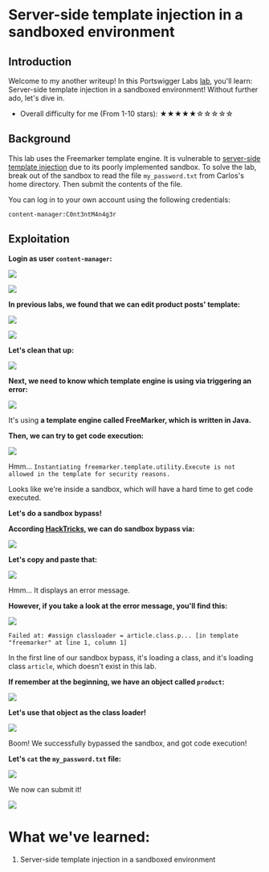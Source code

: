 # Server-side template injection in a sandboxed environment

## Introduction

Welcome to my another writeup! In this Portswigger Labs [lab](https://portswigger.net/web-security/server-side-template-injection/exploiting/lab-server-side-template-injection-in-a-sandboxed-environment), you'll learn: Server-side template injection in a sandboxed environment! Without further ado, let's dive in.

- Overall difficulty for me (From 1-10 stars): ★★★★★☆☆☆☆☆

## Background

This lab uses the Freemarker template engine. It is vulnerable to [server-side template injection](https://portswigger.net/web-security/server-side-template-injection) due to its poorly implemented sandbox. To solve the lab, break out of the sandbox to read the file `my_password.txt` from Carlos's home directory. Then submit the contents of the file.

You can log in to your own account using the following credentials:

`content-manager:C0nt3ntM4n4g3r`

## Exploitation

**Login as user `content-manager`:**

![](https://github.com/siunam321/CTF-Writeups/blob/main/Portswigger-Labs/Server-Side-Template-Injection/SSTI-6/images/Pasted%20image%2020221223051157.png)

![](https://github.com/siunam321/CTF-Writeups/blob/main/Portswigger-Labs/Server-Side-Template-Injection/SSTI-6/images/Pasted%20image%2020221223051205.png)

**In previous labs, we found that we can edit product posts' template:**

![](https://github.com/siunam321/CTF-Writeups/blob/main/Portswigger-Labs/Server-Side-Template-Injection/SSTI-6/images/Pasted%20image%2020221223051237.png)

![](https://github.com/siunam321/CTF-Writeups/blob/main/Portswigger-Labs/Server-Side-Template-Injection/SSTI-6/images/Pasted%20image%2020221223051243.png)

**Let's clean that up:**

![](https://github.com/siunam321/CTF-Writeups/blob/main/Portswigger-Labs/Server-Side-Template-Injection/SSTI-6/images/Pasted%20image%2020221223051431.png)

**Next, we need to know which template engine is using via triggering an error:**

![](https://github.com/siunam321/CTF-Writeups/blob/main/Portswigger-Labs/Server-Side-Template-Injection/SSTI-6/images/Pasted%20image%2020221223051508.png)

It's using **a template engine called FreeMarker, which is written in Java.**

**Then, we can try to get code execution:**

![](https://github.com/siunam321/CTF-Writeups/blob/main/Portswigger-Labs/Server-Side-Template-Injection/SSTI-6/images/Pasted%20image%2020221223051720.png)

Hmm... `Instantiating freemarker.template.utility.Execute is not allowed in the template for security reasons.`

Looks like we're inside a sandbox, which will have a hard time to get code executed.

**Let's do a sandbox bypass!**

**According [HackTricks](https://book.hacktricks.xyz/pentesting-web/ssti-server-side-template-injection#freemarker-java), we can do sandbox bypass via:**

![](https://github.com/siunam321/CTF-Writeups/blob/main/Portswigger-Labs/Server-Side-Template-Injection/SSTI-6/images/Pasted%20image%2020221223054650.png)

**Let's copy and paste that:**

![](https://github.com/siunam321/CTF-Writeups/blob/main/Portswigger-Labs/Server-Side-Template-Injection/SSTI-6/images/Pasted%20image%2020221223054718.png)

Hmm... It displays an error message.

**However, if you take a look at the error message, you'll find this:**

![](https://github.com/siunam321/CTF-Writeups/blob/main/Portswigger-Labs/Server-Side-Template-Injection/SSTI-6/images/Pasted%20image%2020221223054808.png)

`Failed at: #assign classloader = article.class.p... [in template "freemarker" at line 1, column 1]`

In the first line of our sandbox bypass, it's loading a class, and it's loading class `article`, which doesn't exist in this lab.

**If remember at the beginning, we have an object called `product`:**

![](https://github.com/siunam321/CTF-Writeups/blob/main/Portswigger-Labs/Server-Side-Template-Injection/SSTI-6/images/Pasted%20image%2020221223054956.png)

**Let's use that object as the class loader!**

![](https://github.com/siunam321/CTF-Writeups/blob/main/Portswigger-Labs/Server-Side-Template-Injection/SSTI-6/images/Pasted%20image%2020221223055023.png)

Boom! We successfully bypassed the sandbox, and got code execution!

**Let's `cat` the `my_password.txt` file:**

![](https://github.com/siunam321/CTF-Writeups/blob/main/Portswigger-Labs/Server-Side-Template-Injection/SSTI-6/images/Pasted%20image%2020221223055120.png)

We now can submit it!

![](https://github.com/siunam321/CTF-Writeups/blob/main/Portswigger-Labs/Server-Side-Template-Injection/SSTI-6/images/Pasted%20image%2020221223055136.png)

# What we've learned:

1. Server-side template injection in a sandboxed environment